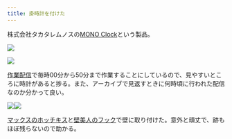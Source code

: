 ```yaml
---
title: 掛時計を付けた
---
```

株式会社タカタレムノスの[MONO Clock](https://www.amazon.co.jp/dp/B004UIT8BK)という製品。

![](https://lh3.googleusercontent.com/Atdi8Qb1sAYGx2vL3MHMdyPMYWwoOsBx56A0NOMwZpZZUso4aE8uTp5jMIrhRd2RxWODNscbIqCj1z7DpvUKGVmIpgznmDZLbe6_iswCMW3Ul8ev-OdzOTA0rJ446SiQcpgzAAu6POYfc44ZzQ)

![](https://lh6.googleusercontent.com/8Xo1DwF9F9cYMJtRHV6F6alU27WHnzZBD4HZ9K8HL5HGw9nsYu0Twb3-G4CrY62OREiFuMZOPZS0avLBhJwoPhGi9exdwjtUKvpxrZoyj0t_qPbi-4_mSccF3_ZO8K-xWUu-QW2UaxmhvdBxOw)

[作業配信](https://www.youtube.com/channel/UC5s-KpSDGzxWPWNv94PnJHw)で毎時00分から50分まで作業することにしているので、見やすいところに時計があると捗る。また、アーカイブで見返すときに何時頃に行われた配信なのか分かって良い。

![](https://lh6.googleusercontent.com/xayXchI0jiQb3UgcC4jPUjp3XlNtGiW0pI2H8zD_F9qIRTg2XMfGQNL2FXUzC5vINAbIK3mL7Qn2tCNWHwV9ZoAcy_mYunW6cZK8FwIyyNifdcCAufeVaxk0HgGqZW1lN9NLbYd9KM91osDPwQ)![](https://lh6.googleusercontent.com/0n53_QYgTf_wYOAQJVE57rz3h8Dp9WlbPr9HsPrKoJhmS_ZgPij0seGwqyPbgDE4R7xXX60R-ke90RPRyDt5MwIyPtH2x5gnFJDpoRnZHW_M6U4XFvQu2Xa4RviFm8pBofAZjNBetfQUqX04sQ)

[マックスのホッチキス](https://www.amazon.co.jp/dp/B000O9WRWG)と[壁美人のフック](https://www.amazon.co.jp/dp/B00CU78TDG)で壁に取り付けた。意外と頑丈で、跡もほぼ残らないので助かる。
